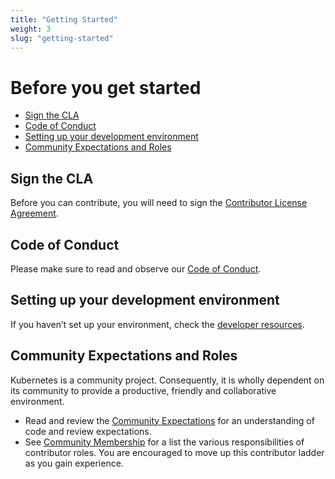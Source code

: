 ```yaml
---
title: "Getting Started"
weight: 3
slug: "getting-started" 
---
```


# Before you get started

- [Sign the CLA](#sign-the-cla)
- [Code of Conduct](#code-of-conduct)
- [Setting up your development environment](#setting-up-your-development-environment)
- [Community Expectations and Roles](#community-expectations-and-roles)

## Sign the CLA

Before you can contribute, you will need to sign the [Contributor License Agreement](/CLA.md).

## Code of Conduct

Please make sure to read and observe our [Code of Conduct](/code-of-conduct.md).

## Setting up your development environment

If you haven’t set up your environment, check the [developer resources](/contributors/devel/README.md#setting-up-your-dev-environment-coding-and-debugging).

## Community Expectations and Roles

Kubernetes is a community project.
Consequently, it is wholly dependent on its community to provide a productive, friendly and collaborative environment.

- Read and review the [Community Expectations](expectations.md) for an understanding of code and review expectations.
- See [Community Membership](/community-membership.md) for a list the various responsibilities of contributor roles. You are encouraged to move up this contributor ladder as you gain experience.  
